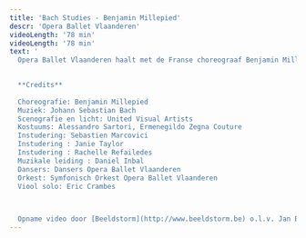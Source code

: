 ```yaml
---
title: 'Bach Studies - Benjamin Millepied'
descr: 'Opera Ballet Vlaanderen'
videoLength: '78 min'
videoLength: '78 min'
text: '
  Opera Ballet Vlaanderen haalt met de Franse choreograaf Benjamin Millepied een van de meest gerenommeerde hedendaagse balletchoreografen naar België. Hij creëert voor het eerst een avondvullend balletwerk. Dat werk kreeg (en behield uiteindelijk) de werktitel ‘Bach Studies’, en exploreert het muzikale universum van Johann Sebastian Bach. Geïnspireerd door Bachs complexe ritmes, vaak met roots in barokke dansritmes, stelt Millepied zichzelf als uitdaging om Bachs compositietechnieken te vertalen naar een fysieke realiteit. De beweging wordt geïnspireerd door Millepieds eigen emotionele reactie op de muziek. Twee iconische werken van Bach, Partita Nr. 2 en Passacaglia voor Orgel, zijn de ankerpunten voor de choreografie. Het orkest van Opera Ballet Vlaanderen, onder leiding van Daniel Inbal, wordt ingezet ter versterking van de iconische partijen voor soloviool en orgel.
  

  **Credits**
  
  Choreografie: Benjamin Millepied
  Muziek: Johann Sebastian Bach
  Scenografie en licht: United Visual Artists
  Kostuums: Alessandro Sartori, Ermenegildo Zegna Couture
  Instudering: Sebastien Marcovici
  Instudering : Janie Taylor
  Instudering : Rachelle Refailedes
  Muzikale leiding : Daniel Inbal
  Dansers: Dansers Opera Ballet Vlaanderen
  Orkest: Symfonisch Orkest Opera Ballet Vlaanderen
  Viool solo: Eric Crambes

  ‍

  Opname video door [Beeldstorm](http://www.beeldstorm.be) o.l.v. Jan Bosteels'
---
```


